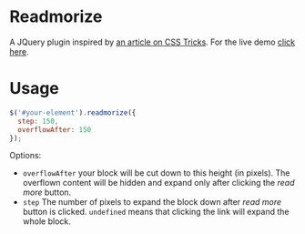 # Readmorize

A JQuery plugin inspired by [an article on CSS Tricks](https://css-tricks.com/text-fade-read-more/). For the live demo [click here](https://jannis-baratheon.github.io/readmorize/example/).

# Usage

```javascript
$('#your-element').readmorize({
  step: 150,
  overflowAfter: 150
});
```

Options:

* `overflowAfter` your block will be cut down to this height (in pixels). The overflown content will be hidden and expand only after clicking the *read more* button.
* `step` The number of pixels to expand the block down after *read more* button is clicked. `undefined` means that clicking the link will expand the whole block.
